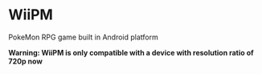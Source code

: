 # WiiPM
PokeMon RPG game built in Android platform

__Warning: WiiPM is only compatible with a device with resolution ratio of 720p now__
